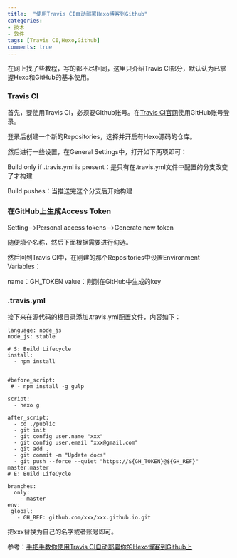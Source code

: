 ```yaml
---
title:  "使用Travis CI自动部署Hexo博客到Github"
categories: 
- 技术
- 软件
tags: [Travis CI,Hexo,Github]
comments: true
---
```


在网上找了些教程，写的都不尽相同，这里只介绍Travis CI部分，默认认为已掌握Hexo和GitHub的基本使用。

### Travis CI

首先，要使用Travis CI，必须要GIthub账号。在[Travis CI官网](https://travis-ci.org)使用GitHub账号登录。

登录后创建一个新的Repositories，选择并开启有Hexo源码的仓库。

然后进行一些设置，在General Settings中，打开如下两项即可：

Build only if .travis.yml is present：是只有在.travis.yml文件中配置的分支改变了才构建

Build pushes：当推送完这个分支后开始构建

<!-- more -->

### 在GitHub上生成Access Token

Setting-->Personal access tokens-->Generate new token

随便填个名称，然后下面根据需要进行勾选。

然后回到Travis CI中，在刚建的那个Repositories中设置Environment Variables：

  name：GH_TOKEN
  value：刚刚在GitHub中生成的key

### .travis.yml

接下来在源代码的根目录添加.travis.yml配置文件，内容如下：

    language: node_js
    node_js: stable
    
    # S: Build Lifecycle
    install:
      - npm install
    
    
    #before_script:
     # - npm install -g gulp
    
    script:
      - hexo g
    
    after_script:
      - cd ./public
      - git init
      - git config user.name "xxx"
      - git config user.email "xxx@gmail.com"
      - git add .
      - git commit -m "Update docs"
      - git push --force --quiet "https://${GH_TOKEN}@${GH_REF}" master:master
    # E: Build LifeCycle
    
    branches:
      only:
        - master
    env:
     global:
       - GH_REF: github.com/xxx/xxx.github.io.git

把xxx替换为自己的名字或者账号即可。

参考：[手把手教你使用Travis CI自动部署你的Hexo博客到Github上](http://blog.csdn.net/woblog/article/details/51319364)
